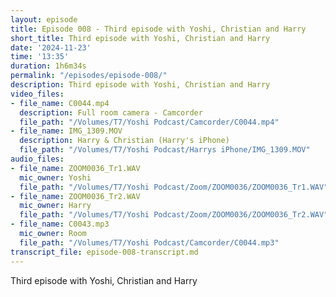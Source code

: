 ```yaml
---
layout: episode
title: Episode 008 - Third episode with Yoshi, Christian and Harry
short_title: Third episode with Yoshi, Christian and Harry
date: '2024-11-23'
time: '13:35'
duration: 1h6m34s
permalink: "/episodes/episode-008/"
description: Third episode with Yoshi, Christian and Harry
video_files:
- file_name: C0044.mp4
  description: Full room camera - Camcorder
  file_path: "/Volumes/T7/Yoshi Podcast/Camcorder/C0044.mp4"
- file_name: IMG_1309.MOV
  description: Harry & Christian (Harry's iPhone)
  file_path: "/Volumes/T7/Yoshi Podcast/Harrys iPhone/IMG_1309.MOV"
audio_files:
- file_name: ZOOM0036_Tr1.WAV
  mic_owner: Yoshi
  file_path: "/Volumes/T7/Yoshi Podcast/Zoom/ZOOM0036/ZOOM0036_Tr1.WAV"
- file_name: ZOOM0036_Tr2.WAV
  mic_owner: Harry
  file_path: "/Volumes/T7/Yoshi Podcast/Zoom/ZOOM0036/ZOOM0036_Tr2.WAV"
- file_name: C0043.mp3
  mic_owner: Room
  file_path: "/Volumes/T7/Yoshi Podcast/Camcorder/C0044.mp3"
transcript_file: episode-008-transcript.md
---
```

Third episode with Yoshi, Christian and Harry

